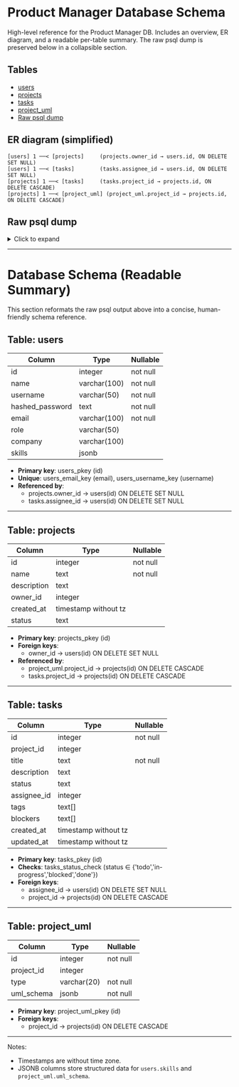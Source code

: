 # Product Manager Database Schema

High-level reference for the Product Manager DB. Includes an overview, ER diagram, and a readable per-table summary. The raw psql dump is preserved below in a collapsible section.

## Tables

- [users](#table-users)
- [projects](#table-projects)
- [tasks](#table-tasks)
- [project_uml](#table-project_uml)
- [Raw psql dump](#raw-psql-dump)

## ER diagram (simplified)

```
[users] 1 ──< [projects]     (projects.owner_id → users.id, ON DELETE SET NULL)
[users] 1 ──< [tasks]        (tasks.assignee_id → users.id, ON DELETE SET NULL)
[projects] 1 ──< [tasks]     (tasks.project_id → projects.id, ON DELETE CASCADE)
[projects] 1 ──< [project_uml] (project_uml.project_id → projects.id, ON DELETE CASCADE)
```

## Raw psql dump

<details>
<summary>Click to expand</summary>
<br>

                                        Table "public.users"
     Column      |          Type          | Collation | Nullable |              Default              
-----------------+------------------------+-----------+----------+-----------------------------------
 id              | integer                |           | not null | nextval('users_id_seq'::regclass)
 name            | character varying(100) |           | not null | 
 username        | character varying(50)  |           | not null | 
 hashed_password | text                   |           | not null | 
 email           | character varying(100) |           | not null | 
 role            | character varying(50)  |           |          | 'user'::character varying
 company         | character varying(100) |           |          | 
 skills          | jsonb                  |           |          | 
Indexes:
    "users_pkey" PRIMARY KEY, btree (id)
    "users_email_key" UNIQUE CONSTRAINT, btree (email)
    "users_username_key" UNIQUE CONSTRAINT, btree (username)
Referenced by:
    TABLE "projects" CONSTRAINT "projects_owner_id_fkey" FOREIGN KEY (owner_id) REFERENCES users(id) ON DELETE SET NULL
    TABLE "tasks" CONSTRAINT "tasks_assignee_id_fkey" FOREIGN KEY (assignee_id) REFERENCES users(id) ON DELETE SET NULL



                                         Table "public.projects"
   Column    |            Type             | Collation | Nullable |               Default                
-------------+-----------------------------+-----------+----------+--------------------------------------
 id          | integer                     |           | not null | nextval('projects_id_seq'::regclass)
 name        | text                        |           | not null | 
 description | text                        |           |          | 
 owner_id    | integer                     |           |          | 
 created_at  | timestamp without time zone |           |          | now()
 status      | text                        |           |          | 'active'::text
Indexes:
    "projects_pkey" PRIMARY KEY, btree (id)
Foreign-key constraints:
    "projects_owner_id_fkey" FOREIGN KEY (owner_id) REFERENCES users(id) ON DELETE SET NULL
Referenced by:
    TABLE "project_uml" CONSTRAINT "project_uml_project_id_fkey" FOREIGN KEY (project_id) REFERENCES projects(id) ON DELETE CASCADE
    TABLE "tasks" CONSTRAINT "tasks_project_id_fkey" FOREIGN KEY (project_id) REFERENCES projects(id) ON DELETE CASCADE

                                         Table "public.tasks"
   Column    |            Type             | Collation | Nullable |              Default              
-------------+-----------------------------+-----------+----------+-----------------------------------
 id          | integer                     |           | not null | nextval('tasks_id_seq'::regclass)
 project_id  | integer                     |           |          | 
 title       | text                        |           | not null | 
 description | text                        |           |          | 
 status      | text                        |           |          | 'todo'::text
 assignee_id | integer                     |           |          | 
 tags        | text[]                      |           |          | 
 blockers    | text[]                      |           |          | 
 created_at  | timestamp without time zone |           |          | now()
 updated_at  | timestamp without time zone |           |          | now()
Indexes:
    "tasks_pkey" PRIMARY KEY, btree (id)
Check constraints:
    "tasks_status_check" CHECK (status = ANY (ARRAY['todo'::text, 'in-progress'::text, 'blocked'::text, 'done'::text]))
Foreign-key constraints:
    "tasks_assignee_id_fkey" FOREIGN KEY (assignee_id) REFERENCES users(id) ON DELETE SET NULL
    "tasks_project_id_fkey" FOREIGN KEY (project_id) REFERENCES projects(id) ON DELETE CASCADE

                                     Table "public.project_uml"
   Column   |         Type          | Collation | Nullable |                 Default                 
------------+-----------------------+-----------+----------+-----------------------------------------
 id         | integer               |           | not null | nextval('project_uml_id_seq'::regclass)
 project_id | integer               |           |          | 
 type       | character varying(20) |           | not null | 
 uml_schema | jsonb                 |           | not null | 
Indexes:
    "project_uml_pkey" PRIMARY KEY, btree (id)
Foreign-key constraints:
    "project_uml_project_id_fkey" FOREIGN KEY (project_id) REFERENCES projects(id) ON DELETE CASCADE

</details>

---

# Database Schema (Readable Summary)

This section reformats the raw psql output above into a concise, human-friendly schema reference.

## Table: users

| Column          | Type                   | Nullable |
|-----------------|------------------------|----------|
| id              | integer                | not null |
| name            | varchar(100)           | not null |
| username        | varchar(50)            | not null |
| hashed_password | text                   | not null |
| email           | varchar(100)           | not null |
| role            | varchar(50)            |          |
| company         | varchar(100)           |          |
| skills          | jsonb                  |          |

- __Primary key__: users_pkey (id)
- __Unique__: users_email_key (email), users_username_key (username)
- __Referenced by__:
  - projects.owner_id → users(id) ON DELETE SET NULL
  - tasks.assignee_id → users(id) ON DELETE SET NULL

---

## Table: projects

| Column     | Type                     | Nullable |
|------------|---------------------------|----------|
| id         | integer                  | not null |
| name       | text                     | not null |
| description| text                     |          |
| owner_id   | integer                  |          |
| created_at | timestamp without tz     |          |
| status     | text                     |          |

- __Primary key__: projects_pkey (id)
- __Foreign keys__:
  - owner_id → users(id) ON DELETE SET NULL
- __Referenced by__:
  - project_uml.project_id → projects(id) ON DELETE CASCADE
  - tasks.project_id → projects(id) ON DELETE CASCADE

---

## Table: tasks

| Column     | Type                     | Nullable |
|------------|---------------------------|----------|
| id         | integer                  | not null |
| project_id | integer                  |          |
| title      | text                     | not null |
| description| text                     |          |
| status     | text                     |          |
| assignee_id| integer                  |          |
| tags       | text[]                   |          |
| blockers   | text[]                   |          |
| created_at | timestamp without tz     |          |
| updated_at | timestamp without tz     |          |

- __Primary key__: tasks_pkey (id)
- __Checks__: tasks_status_check (status ∈ {'todo','in-progress','blocked','done'})
- __Foreign keys__:
  - assignee_id → users(id) ON DELETE SET NULL
  - project_id → projects(id) ON DELETE CASCADE

---

## Table: project_uml

| Column     | Type             | Nullable |
|------------|------------------|----------|
| id         | integer          | not null |
| project_id | integer          |          |
| type       | varchar(20)      | not null |
| uml_schema | jsonb            | not null |

- __Primary key__: project_uml_pkey (id)
- __Foreign keys__:
  - project_id → projects(id) ON DELETE CASCADE

---

Notes:
- Timestamps are without time zone.
- JSONB columns store structured data for `users.skills` and `project_uml.uml_schema`.
